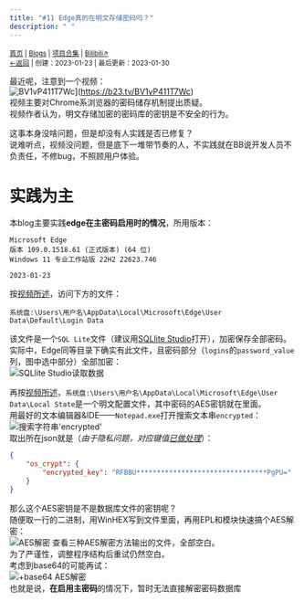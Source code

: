 ```yaml
---
title: "#11 Edge真的在明文存储密码吗？"
description: " "
---
```

<small id="old_menu"><a href="/">首页</a> | <a href="/blogs">Blogs</a> | <a href="/Project">项目合集</a> | <a href="https://space.bilibili.com/1987247870">Bilibili↗</a><br></small><small><a href="../../">←返回</a> |
 创建：2023-01-23 | 最后更新：2023-01-30</small><br>

最近呢，注意到一个视频：<br>
![](https://i0.hdslb.com/bfs/archive/b9f4db404737c6fc93dd01665cf0021db443ce36.jpg "BV1vP411T7Wc")](https://b23.tv/BV1vP411T7Wc)<br>
视频主要对Chrome系浏览器的密码储存机制提出质疑。<br>
视频作者认为，明文存储加密的密码库的密钥是不安全的行为。<br>

这事本身没啥问题，但是却没有人实践是否已修复？<br>
说难听点，视频没问题，但是底下一堆带节奏的人，不实践就在BB说开发人员不负责任，不修bug，不照顾用户体验。
# 实践为主
本blog主要实践**edge在主密码启用时的情况**，所用版本：<br>
```
Microsoft Edge
版本 109.0.1518.61 (正式版本) (64 位)
Windows 11 专业工作站版 22H2 22623.746

2023-01-23
```

按[视频所述](https://www.bilibili.com/video/BV1vP411T7Wc?t=143.5)，访问下方的文件：
```
系统盘:\Users\用户名\AppData\Local\Microsoft\Edge\User Data\Default\Login Data
```
该文件是一个`SQL Lite`文件（建议用[SQLlite Studio](https://github.com/pawelsalawa/sqlitestudio/releases/)打开），加密保存全部密码。<br>
实际中，Edge同等目录下确实有此文件，且密码部分（`logins`的`password_value`列，图中选中部分）全部加密：<br>
![](https://s1.ax1x.com/2023/01/23/pSYm9p9.md.png "SQLlite Studio读取数据")

再按[视频所述](https://www.bilibili.com/video/BV1vP411T7Wc?t=166.6)，`系统盘:\Users\用户名\AppData\Local\Microsoft\Edge\User Data\Local State`是一个明文配置文件，其中密码的AES密钥就在里面。<br>
用最好的文本编辑器&IDE——`Notepad.exe`打开搜索文本串`encrypted`：<br>
![](https://s1.ax1x.com/2023/01/23/pSYmzHf.md.png "搜索字符串'encrypted'")<br>
取出所在json就是（*由于隐私问题，对应键值*[*已做处理*](https://rs.kdxiaoyi.top/api/alert.htm?text="encrypted_key"的对应键值被屏蔽)）：
```json
{
    "os_crypt": {
        "encrypted_key": "RFBBU********************************PgPU="
    }
}
```
那么这个AES密钥是不是数据库文件的密钥呢？<br>
随便取一行的二进制，用WinHEX写到文件里面，再用EPL和模块快速搞个AES解密：<br>
![](https://s1.ax1x.com/2023/01/23/pSYuHld.md.png "AES解密")
查看三种AES解密方法输出的文件，全部空白。<br>
为了严谨性，调整程序结构后重试仍然空白。<br>
考虑到base64的可能再试：<br>
![](https://s1.ax1x.com/2023/01/23/pSYKTEV.md.png "+base64 AES解密")<br>
也就是说，**在启用主密码**的情况下，暂时无法直接解密密码数据库

<script src="https://rs.kdxiaoyi.top/res/scripts/js/sober@1.0.6.min.js"></script><script src="https://kdxiaoyi.top/pmd.js"></script><script src="https://rs.kdxiaoyi.top/res/scripts/js/pmd-reRender.min.js"></script>